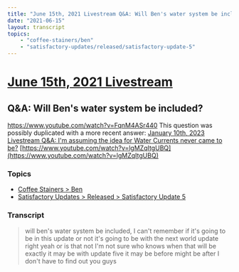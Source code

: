 ```yaml
---
title: "June 15th, 2021 Livestream Q&A: Will Ben's water system be included?"
date: "2021-06-15"
layout: transcript
topics:
    - "coffee-stainers/ben"
    - "satisfactory-updates/released/satisfactory-update-5"
---
```

# [June 15th, 2021 Livestream](../2021-06-15.md)
## Q&A: Will Ben's water system be included?
https://www.youtube.com/watch?v=FqnM4ASr440
This question was possibly duplicated with a more recent answer: [January 10th, 2023 Livestream Q&A: I'm assuming the idea for Water Currents never came to be?](./yt-lgMZqItgUBQ.md) [https://www.youtube.com/watch?v=lgMZqItgUBQ](https://www.youtube.com/watch?v=lgMZqItgUBQ)


### Topics
* [Coffee Stainers > Ben](../topics/coffee-stainers/ben.md)
* [Satisfactory Updates > Released > Satisfactory Update 5](../topics/satisfactory-updates/released/satisfactory-update-5.md)

### Transcript

> will ben's water system be included, I can't remember if it's going to be in this update or not it's going to be with the next world update right yeah or is that not I'm not sure who knows when that will be exactly it may be with update five it may be before might be after I don't have to find out you guys
